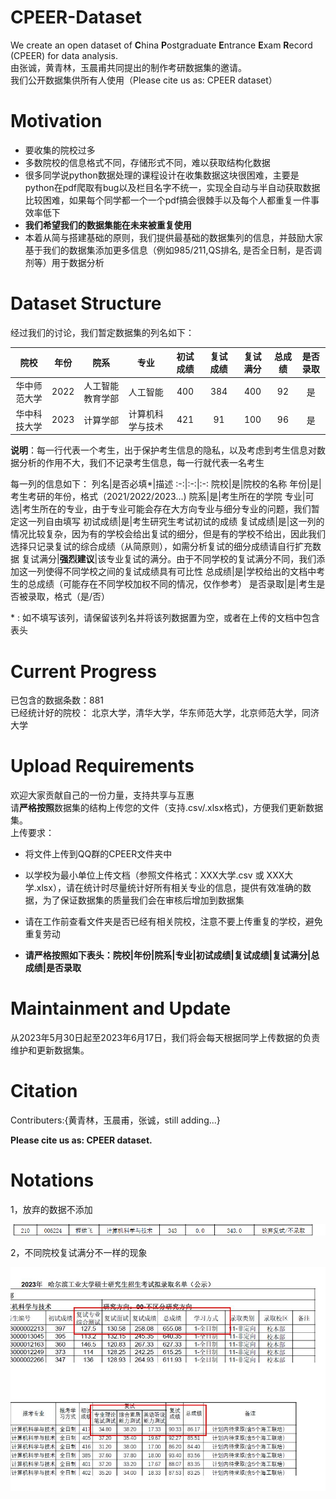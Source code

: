 # CPEER-Dataset
We create an open dataset of **C**hina **P**ostgraduate **E**ntrance **E**xam **R**ecord (CPEER) for data analysis.  
由张诚，黄青林，玉晨甫共同提出的制作考研数据集的邀请。  
我们公开数据集供所有人使用（Please cite us as: CPEER dataset）
# Motivation
* 要收集的院校过多  
* 多数院校的信息格式不同，存储形式不同，难以获取结构化数据  
* 很多同学说python数据处理的课程设计在收集数据这块很困难，主要是python在pdf爬取有bug以及栏目名字不统一，实现全自动与半自动获取数据比较困难，如果每个同学都一个一个pdf搞会很棘手以及每个人都重复一件事效率低下  
* __我们希望我们的数据集能在未来被重复使用__  
* 本着从简与搭建基础的原则，我们提供最基础的数据集列的信息，并鼓励大家基于我们的数据集添加更多信息（例如985/211,QS排名, 是否全日制，是否调剂等）用于数据分析  

# Dataset Structure
经过我们的讨论，我们暂定数据集的列名如下：  

院校|年份|院系|专业|初试成绩|复试成绩|复试满分|总成绩|是否录取
:-:|:-:|:-:|:-:|:-:|:-:|:-:|:-:|:-:
华中师范大学|2022|人工智能教育学部|人工智能|400|384|400|92|是
华中科技大学|2023|计算学部|计算机科学与技术|421|91|100|96|是  

__说明__：每一行代表一个考生，出于保护考生信息的隐私，以及考虑到考生信息对数据分析的作用不大，我们不记录考生信息，每一行就代表一名考生  

每一列的信息如下：
列名|是否必填*|描述
:-:|:-:|:-:
院校|是|院校的名称
年份|是|考生考研的年份，格式（2021/2022/2023...)
院系|是|考生所在的学院
专业|可选|考生所在的专业，由于专业可能会存在大方向专业与细分专业的问题，我们暂定这一列自由填写
初试成绩|是|考生研究生考试初试的成绩
复试成绩|是|这一列的情况比较复杂，因为有的学校会给出复试的细分，但是有的学校不给出，因此我们选择只记录复试的综合成绩（从简原则），如需分析复试的细分成绩请自行扩充数据
复试满分|__强烈建议__|该专业复试的满分。由于不同学校的复试满分不同，我们添加这一列使得不同学校之间的复试成绩具有可比性
总成绩|是|学校给出的文档中考生的总成绩（可能存在不同学校加权不同的情况，仅作参考）
是否录取|是|考生是否被录取，格式（是/否）

\* : 如不填写该列，请保留该列名并将该列数据置为空，或者在上传的文档中包含表头

# Current Progress

已包含的数据条数：881  
已经统计好的院校：
北京大学，清华大学，华东师范大学，北京师范大学，同济大学

# Upload Requirements
欢迎大家贡献自己的一份力量，支持共享与互惠  
请**严格按照**数据集的结构上传您的文件（支持.csv/.xlsx格式)，方便我们更新数据集。  
上传要求：
* 将文件上传到QQ群的CPEER文件夹中
* 以学校为最小单位上传文档（参照文件格式：XXX大学.csv 或 XXX大学.xlsx），请在统计时尽量统计好所有相关专业的信息，提供有效准确的数据，为了保证数据集的质量我们会在审核后增加到数据集
* 请在工作前查看文件夹是否已经有相关院校，注意不要上传重复的学校，避免重复劳动

* **请严格按照如下表头：院校|年份|院系|专业|初试成绩|复试成绩|复试满分|总成绩|是否录取**  

# Maintainment and Update
从2023年5月30日起至2023年6月17日，我们将会每天根据同学上传数据的负责维护和更新数据集。

# Citation
Contributers:{黄青林，玉晨甫，张诚，still adding...}  

**Please cite us as: CPEER dataset.**

# Notations
1，放弃的数据不添加  

![image](https://github.com/Younai2021/CPEER-Dataset/blob/main/imgs/%E6%94%BE%E5%BC%83.png)  

2，不同院校复试满分不一样的现象  

![image](https://github.com/Younai2021/CPEER-Dataset/blob/main/imgs/%E6%A0%87%E5%87%86.jpg)


